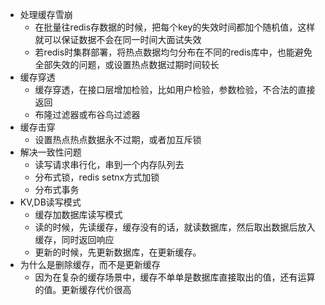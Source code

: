 + 处理缓存雪崩
  + 在批量往redis存数据的时候，把每个key的失效时间都加个随机值，这样就可以保证数据不会在同一时间大面试失效
  + 若redis时集群部署，将热点数据均匀分布在不同的redis库中，也能避免全部失效的问题，或设置热点数据过期时间较长
+ 缓存穿透
  + 缓存穿透，在接口层增加检验，比如用户检验，参数检验，不合法的直接返回
  + 布隆过滤器或布谷鸟过滤器
+ 缓存击穿
  + 设置热点热点数据永不过期，或者加互斥锁
+ 解决一致性问题
  + 读写请求串行化，串到一个内存队列去
  + 分布式锁，redis setnx方式加锁
  + 分布式事务
+ KV,DB读写模式
  + 缓存加数据库读写模式
  + 读的时候，先读缓存，缓存没有的话，就读数据库，然后取出数据后放入缓存，同时返回响应
  + 更新的时候，先更新数据库，在更新缓存。
+ 为什么是删除缓存，而不是更新缓存
  + 因为在复杂的缓存场景中，缓存不单单是数据库直接取出的值，还有运算的值。更新缓存代价很高
